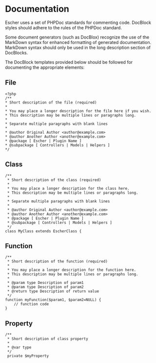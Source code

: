 # Documentation

Escher uses a set of PHPDoc standards for commenting code.  DocBlock styles
should adhere to the rules of the PHPDoc standard.

Some document generators (such as DocBlox) recognize the use of the MarkDown
syntax for enhanced formatting of generated documentation.  MarkDown syntax
should only be used in the long description section of DocBlocks.

The DocBlock templates provided below should be followed for documenting
the appropriate elements:

## File

	<?php
	/**
	* Short description of the file (required)
	*
	* You may place a longer description for the file here if you wish.
	* This description may be multiple lines or paragraphs long.
	*
	* Separate multiple paragraphs with blank lines
	*
	* @author Original Author <author@example.com>
	* @author Another Author <another@example.com>
	* @package [ Escher | Plugin Name ]
	* @subpackage [ Controllers | Models | Helpers ]
	*/

## Class

	/**
	 * Short description of the class (required)
	 *
	 * You may place a longer description for the class here.
	 * This description may be multiple lines or paragraphs long.
	 *
	 * Separate multiple paragraphs with blank lines
	 *
	 * @author Original Author <author@example.com>
	 * @author Another Author <another@example.com>
	 * @package [ Escher | Plugin Name ]
	 * @subpackage [ Controllers | Models | Helpers ]
	 */
	class MyClass extends EscherClass {

## Function

	/**
	 * Short description of the function (required)
	 *
	 * You may place a longer description for the function here.
	 * This description may be multiple lines or paragraphs long.
	 *
	 * @param type Description of param1
	 * @param type Description of param2
	 * @return type Description of return value
	 */
	function myFunction($param1, $param2=NULL) {
		// function code
	}

## Property

	/**
	 * Short description of class property
	 *
	 * @var type
	 */
	 private $myProperty
